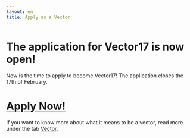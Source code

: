 ```yaml
---
layout: en
title: Apply as a Vector
---
```

<h1>The application for Vector17 is now open!</h1>

<p>Now is the time to apply to become Vector17! The application closes the 17th of February.
</p>


<h1><a href="https://goo.gl/forms/3Nh3jj5HiL0Tpyvj1">Apply Now!</a></h1>

<p>If you want to know more about what it means to be a vector, read more under the tab <a href="https://blivawesome.dk/vektor.html">Vector</a>.</p>
